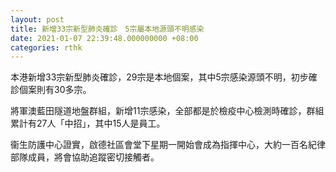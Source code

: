 ```yaml
---
layout: post
title: 新增33宗新型肺炎確診　5宗屬本地源頭不明感染
date: 2021-01-07 22:39:48.000000000 +08:00
categories: rthk
---
```


本港新增33宗新型肺炎確診，29宗是本地個案，其中5宗感染源頭不明，初步確診個案則有30多宗。

將軍澳藍田隧道地盤群組，新增11宗感染，全部都是於檢疫中心檢測時確診，群組累計有27人「中招」，其中15人是員工。

衞生防護中心證實，啟德社區會堂下星期一開始會成為指揮中心，大約一百名紀律部隊成員，將會協助追蹤密切接觸者。
